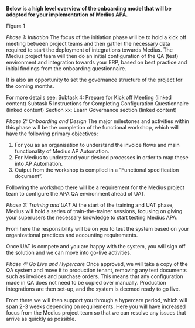 **Below is a high level overview of the onboarding model that will be adopted for your implementation of Medius APA.**

Figure 1

_Phase 1: Initiation_
The focus of the initiation phase will be to hold a kick off meeting between project teams and then gather the necessary data required to start the deployment of integrations towards Medius. The Medius project team will then do an initial configuration of the QA (test) environment and integration towards your ERP, based on best practice and initial findings from the onboarding questionnaire.

It is also an opportunity to set the governance structure of the project for the coming months.

For more details see:
Subtask 4: Prepare for Kick off Meeting (linked content)
Subtask 5 Instructions for Completing Configuration Questionnaire (linked content)
Section xx: Learn Governance section (linked content)

_Phase 2: Onboarding and Design_
The major milestones and activities within this phase will be the completion of the functional workshop, which will have the following primary objectives:

1. For you as an organisation to understand the invoice flows and main functionality of Medius AP Automation.
2. For Medius to understand your desired processes in order to map these into AP Automation.
3. Output from the workshop is compiled in a “Functional specification document”.

Following the workshop there will be a requirement for the Medius project team to configure the APA QA environment ahead of UAT. 

_Phase 3: Training and UAT_
At the start of the training and UAT phase, Medius will hold a series of train-the-trainer sessions, focusing on giving your superusers the necessary knowledge to start testing Medius APA.

From here the responsibility will be on you to test the system based on your organizational practices and accounting requirements.

Once UAT is compete and you are happy with the system, you will sign off the solution and we can move into go-live activities.

_Phase 4: Go Live and Hypercare_
Once approved, we will take a copy of the QA system and move it to production tenant, removing any test documents such as invoices and purchase orders. This means that any configuration made in QA does not need to be copied over manually. Production integrations are then set-up, and the system is deemed ready to go live.

From there we will then support you through a hypercare period, which will span 2-3 weeks depending on requirements. Here you will have increased focus from the Medius project team so that we can resolve any issues that arrive as quickly as possible.
